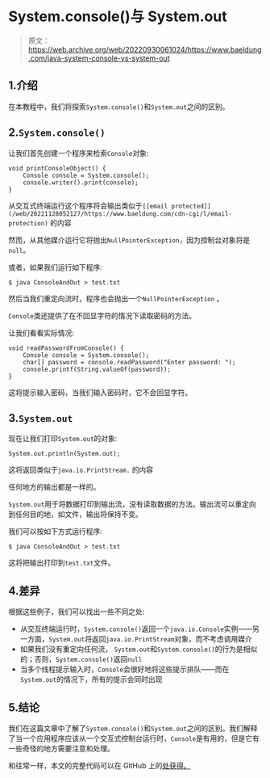 # System.console()与 System.out

> 原文：<https://web.archive.org/web/20220930061024/https://www.baeldung.com/java-system-console-vs-system-out>

## 1.介绍

在本教程中，我们将探索`System.console()`和`System.out`之间的区别。

## 2.`System.console()`

让我们首先创建一个程序来检索`Console`对象:

```
void printConsoleObject() {
    Console console = System.console();
    console.writer().print(console);
}
```

从交互式终端运行这个程序将会输出类似于`[[email protected]](/web/20221128052127/https://www.baeldung.com/cdn-cgi/l/email-protection)` 的内容

然而，从其他媒介运行它将抛出`NullPointerException`，因为控制台对象将是`null`。

或者，如果我们运行如下程序:

```
$ java ConsoleAndOut > test.txt
```

然后当我们重定向流时，程序也会抛出一个`NullPointerException` 。

`Console`类还提供了在不回显字符的情况下读取密码的方法。

让我们看看实际情况:

```
void readPasswordFromConsole() {
    Console console = System.console();
    char[] password = console.readPassword("Enter password: ");
    console.printf(String.valueOf(password));
}
```

这将提示输入密码，当我们输入密码时，它不会回显字符。

## 3.`System.out`

现在让我们打印`System.out`的对象:

```
System.out.println(System.out);
```

这将返回类似于`java.io.PrintStream.` 的内容

任何地方的输出都是一样的。

`System.out`用于将数据打印到输出流，没有读取数据的方法。输出流可以重定向到任何目的地，如文件，输出将保持不变。

我们可以按如下方式运行程序:

```
$ java ConsoleAndOut > test.txt
```

这将把输出打印到`test.txt`文件。

## 4.差异

根据这些例子，我们可以找出一些不同之处:

*   从交互终端运行时，`System.console()`返回一个`java.io.Console`实例——另一方面，`System.out`将返回`java.io.PrintStream`对象，而不考虑调用媒介
*   如果我们没有重定向任何流， `System.out`和`System.console()`的行为是相似的；否则，`System.console()`返回`null`
*   当多个线程提示输入时，`Console`会很好地将这些提示排队——而在`System.out`的情况下，所有的提示会同时出现

## 5.结论

我们在这篇文章中了解了`System.console()`和`System.out`之间的区别。我们解释了当一个应用程序应该从一个交互式控制台运行时，`Console`是有用的，但是它有一些奇怪的地方需要注意和处理。

和往常一样，本文的完整代码可以在 GitHub 上的[处获得。](https://web.archive.org/web/20221128052127/https://github.com/eugenp/tutorials/tree/master/core-java-modules/core-java-console)